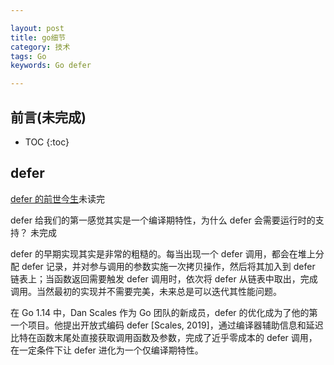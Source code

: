 ```yaml
---

layout: post
title: go细节
category: 技术
tags: Go
keywords: Go defer

---
```


## 前言(未完成)

* TOC
{:toc}


## defer

[defer 的前世今生](https://mp.weixin.qq.com/s/jYVbA3kIp85J06BB1vT_iA)未读完

defer 给我们的第一感觉其实是一个编译期特性，为什么 defer 会需要运行时的支持？ 未完成


defer 的早期实现其实是非常的粗糙的。每当出现一个 defer 调用，都会在堆上分配 defer 记录，并对参与调用的参数实施一次拷贝操作，然后将其加入到 defer 链表上；当函数返回需要触发 defer 调用时，依次将 defer 从链表中取出，完成调用。当然最初的实现并不需要完美，未来总是可以迭代其性能问题。

在 Go 1.14 中，Dan Scales 作为 Go 团队的新成员，defer 的优化成为了他的第一个项目。他提出开放式编码 defer [Scales, 2019]，通过编译器辅助信息和延迟比特在函数末尾处直接获取调用函数及参数，完成了近乎零成本的 defer 调用，在一定条件下让 defer 进化为一个仅编译期特性。

